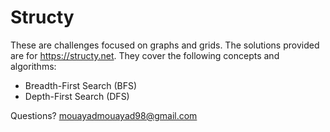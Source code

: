 # Structy

These are challenges focused on graphs and grids. The solutions provided are for https://structy.net. They cover the following concepts and algorithms:

- Breadth-First Search (BFS)
- Depth-First Search (DFS)

Questions? mouayadmouayad98@gmail.com
